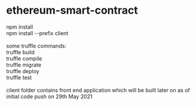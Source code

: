 # ethereum-smart-contract
npm install <br/>
npm install --prefix client<br/>
<br/>
some truffle commands:<br/>
truffle build<br/>
truffle compile<br/>
truffle migrate<br/>
truffle deploy<br/>
truffle test<br/>
<br/>
client folder contains front end application which will be built later on as of initial code push on 29th May 2021<br/>
